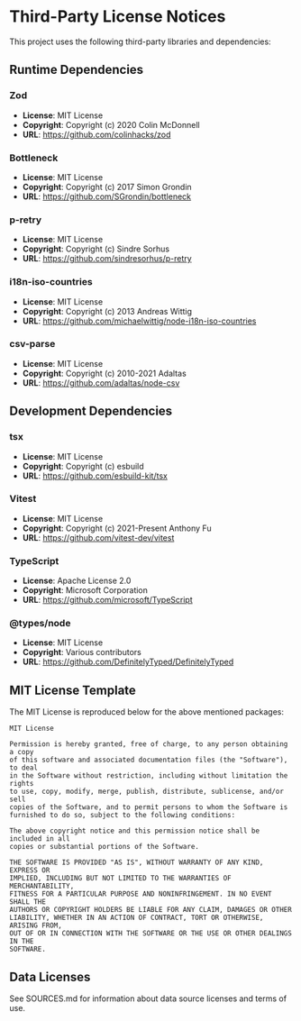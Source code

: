 # Third-Party License Notices

This project uses the following third-party libraries and dependencies:

## Runtime Dependencies

### Zod
- **License**: MIT License
- **Copyright**: Copyright (c) 2020 Colin McDonnell
- **URL**: https://github.com/colinhacks/zod

### Bottleneck
- **License**: MIT License
- **Copyright**: Copyright (c) 2017 Simon Grondin
- **URL**: https://github.com/SGrondin/bottleneck

### p-retry
- **License**: MIT License
- **Copyright**: Copyright (c) Sindre Sorhus
- **URL**: https://github.com/sindresorhus/p-retry

### i18n-iso-countries
- **License**: MIT License
- **Copyright**: Copyright (c) 2013 Andreas Wittig
- **URL**: https://github.com/michaelwittig/node-i18n-iso-countries

### csv-parse
- **License**: MIT License
- **Copyright**: Copyright (c) 2010-2021 Adaltas
- **URL**: https://github.com/adaltas/node-csv

## Development Dependencies

### tsx
- **License**: MIT License
- **Copyright**: Copyright (c) esbuild
- **URL**: https://github.com/esbuild-kit/tsx

### Vitest
- **License**: MIT License
- **Copyright**: Copyright (c) 2021-Present Anthony Fu
- **URL**: https://github.com/vitest-dev/vitest

### TypeScript
- **License**: Apache License 2.0
- **Copyright**: Microsoft Corporation
- **URL**: https://github.com/microsoft/TypeScript

### @types/node
- **License**: MIT License
- **Copyright**: Various contributors
- **URL**: https://github.com/DefinitelyTyped/DefinitelyTyped

## MIT License Template

The MIT License is reproduced below for the above mentioned packages:

```
MIT License

Permission is hereby granted, free of charge, to any person obtaining a copy
of this software and associated documentation files (the "Software"), to deal
in the Software without restriction, including without limitation the rights
to use, copy, modify, merge, publish, distribute, sublicense, and/or sell
copies of the Software, and to permit persons to whom the Software is
furnished to do so, subject to the following conditions:

The above copyright notice and this permission notice shall be included in all
copies or substantial portions of the Software.

THE SOFTWARE IS PROVIDED "AS IS", WITHOUT WARRANTY OF ANY KIND, EXPRESS OR
IMPLIED, INCLUDING BUT NOT LIMITED TO THE WARRANTIES OF MERCHANTABILITY,
FITNESS FOR A PARTICULAR PURPOSE AND NONINFRINGEMENT. IN NO EVENT SHALL THE
AUTHORS OR COPYRIGHT HOLDERS BE LIABLE FOR ANY CLAIM, DAMAGES OR OTHER
LIABILITY, WHETHER IN AN ACTION OF CONTRACT, TORT OR OTHERWISE, ARISING FROM,
OUT OF OR IN CONNECTION WITH THE SOFTWARE OR THE USE OR OTHER DEALINGS IN THE
SOFTWARE.
```

## Data Licenses

See SOURCES.md for information about data source licenses and terms of use.